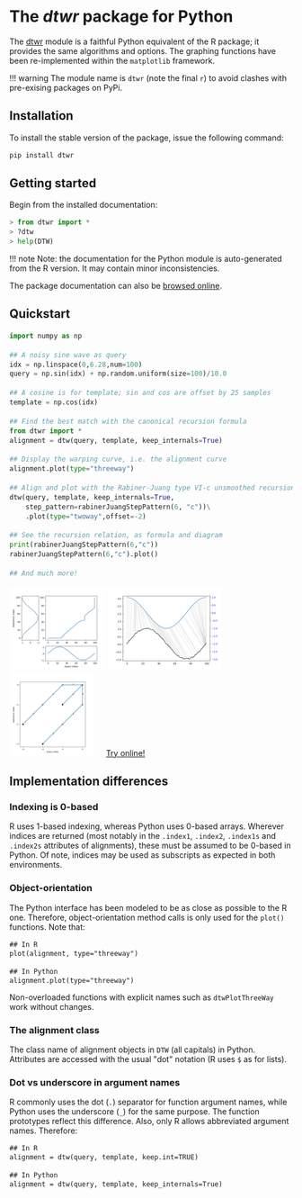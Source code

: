 # The *dtwr* package for Python

The [dtwr](https://pypi.org/project/dtwr/) module is a faithful Python
equivalent of the R package; it provides the same algorithms and
options. The graphing functions have been re-implemented within the
`matplotlib` framework.

!!! warning
    The module name is `dtwr` (note the final `r`) to avoid clashes
    with pre-exising packages on PyPi.


## Installation

To install the stable version of the package,
issue the following command:

```bash
pip install dtwr
```
  

## Getting started

Begin from the installed documentation:

```python
> from dtwr import *
> ?dtw
> help(DTW)
```

!!! note 
    Note: the documentation for the Python module is
    auto-generated from the R version. It may contain 
    minor inconsistencies.

The package documentation can also be [browsed
online](https://www.rdocumentation.org/packages/dtw).

## Quickstart

```python
import numpy as np

## A noisy sine wave as query
idx = np.linspace(0,6.28,num=100)
query = np.sin(idx) + np.random.uniform(size=100)/10.0

## A cosine is for template; sin and cos are offset by 25 samples
template = np.cos(idx)

## Find the best match with the canonical recursion formula
from dtwr import *
alignment = dtw(query, template, keep_internals=True)

## Display the warping curve, i.e. the alignment curve
alignment.plot(type="threeway")

## Align and plot with the Rabiner-Juang type VI-c unsmoothed recursion
dtw(query, template, keep_internals=True, 
	step_pattern=rabinerJuangStepPattern(6, "c"))\
	.plot(type="twoway",offset=-2)

## See the recursion relation, as formula and diagram
print(rabinerJuangStepPattern(6,"c"))
rabinerJuangStepPattern(6,"c").plot()

## And much more!
```

	

[![](py-images/thumbs/Figure_1.png)](py-images/Figure_1.png)
[![](py-images/thumbs/Figure_2.png)](py-images/Figure_2.png)
[![](py-images/thumbs/Figure_3.png)](py-images/Figure_3.png) &emsp; 
[Try online!](https://rnotebook.io/anon/5f3ddc63ac17d7cf/notebooks/Welcome.ipynb)



## Implementation differences

### Indexing is 0-based

R uses 1-based indexing, whereas Python uses 0-based arrays. Wherever
indices are returned (most notably in the `.index1`, `.index2`,
`.index1s` and `.index2s` attributes of alignments), these must be
assumed to be 0-based in Python. Of note, indices may be used as
subscripts as expected in both environments.


### Object-orientation

The Python interface has been modeled to be as close as possible to
the R one. Therefore, object-orientation method calls is only used for
the `plot()` functions. Note that:

```
## In R
plot(alignment, type="threeway")

## In Python
alignment.plot(type="threeway")
```

Non-overloaded functions with explicit names such as `dtwPlotThreeWay`
work without changes.

### The alignment class

The class name of alignment objects in `DTW` (all capitals) in Python.
Attributes are accessed with the usual "dot" notation (R uses `$` as
for lists).

### Dot vs underscore in argument names

R commonly uses the dot (`.`) separator for function argument names,
while Python uses the underscore (`_`) for the same purpose. The
function prototypes reflect this difference. Also, only R allows
abbreviated argument names. Therefore:


```
## In R
alignment = dtw(query, template, keep.int=TRUE)

## In Python
alignment = dtw(query, template, keep_internals=True)
```

